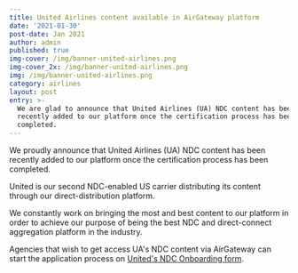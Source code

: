 ```yaml
---
title: United Airlines content available in AirGateway platform
date: '2021-01-30'
post-date: Jan 2021
author: admin
published: true
img-cover: /img/banner-united-airlines.png
img-cover_2x: /img/banner-united-airlines.png
img: /img/banner-united-airlines.png
category: airlines
layout: post
entry: >-
  We are glad to announce that United Airlines (UA) NDC content has been
  recently added to our platform once the certification process has been
  completed.
---
```

We proudly announce that United Airlines (UA) NDC content has been recently added to our platform once the certification process has been completed.

United is our second NDC-enabled US carrier distributing its content through our direct-distribution platform.

We constantly work on bringing the most and best content to our platform in order to achieve our purpose of being the best NDC and direct-connect aggregation platform in the industry.

Agencies that wish to get access UA's NDC content via AirGateway can start the application process on [United's NDC Onboarding form](http://united.com/ndc).
